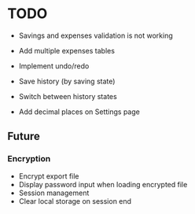 # TODO

- Savings and expenses validation is not working
- Add multiple expenses tables

- Implement undo/redo

- Save history (by saving state)
- Switch between history states

- Add decimal places on Settings page

## Future

### Encryption
- Encrypt export file
- Display password input when loading encrypted file
- Session management
- Clear local storage on session end